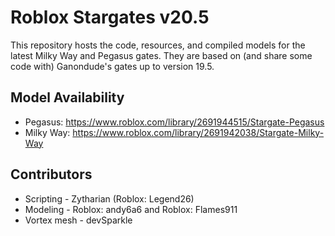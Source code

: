 # Roblox Stargates v20.5

This repository hosts the code, resources, and compiled models for the latest
Milky Way and Pegasus gates. They are based on (and share some code with)
Ganondude's gates up to version 19.5.

## Model Availability
* Pegasus: https://www.roblox.com/library/2691944515/Stargate-Pegasus
* Milky Way: https://www.roblox.com/library/2691942038/Stargate-Milky-Way

## Contributors

* Scripting - Zytharian (Roblox: Legend26)
* Modeling - Roblox: andy6a6 and Roblox: Flames911
* Vortex mesh - devSparkle
